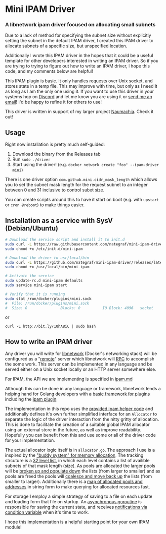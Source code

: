 # Mini IPAM Driver
### A libnetwork ipam driver focused on allocating small subnets

Due to a lack of method for specifying the subnet size without explicitly setting the subnet in the default IPAM driver, I created this IPAM driver to allocate subnets of a specific size, but unspecified location.

Additionally I wrote this IPAM driver in the hopes that it could be a useful template for other developers interested in writing an IPAM driver. So if you are trying to trying to figure out how to write an IPAM driver, I hope this code, and my comments below are helpful!

This IPAM plugin is basic. It only handles requests over Unix socket, and stores state in a temp file. This may improve with time, but only as I need it as long as I am the only one using it. If you want to use this driver in your systems hop on [Discord](https://discord.gg/gH9ZgeT) and let me know you are using it or [send me an email](mailto:nategraf1@gmail.com)! I'd be happy to refine it for others to use!

This driver is written in support of my larger project [Naumachia](https://github.com/nategraf/Naumachia). Check it out!

## Usage
Right now installation is pretty much self-guided:
1. Download the binary from the Releases tab
2. Run `sudo ./driver`
3. Start using the driver! (e.g. `docker network create "foo" --ipam-driver mini`)

There is one driver option `com.github.mini.cidr_mask_length` which allows you to set the subnet mask length for the request subnet to an integer between 0 and 31 inclusive to control subet size.

You can create scripts around this to have it start on boot (e.g. with `upstart` or `cron @reboot`) to make things easier.

## Installation as a service with SysV (Debian/Ubuntu)
```bash
# Download the service script and install it to init.d
sudo curl -L https://raw.githubusercontent.com/nategraf/mini-ipam-driver/master/sysv.sh -o /etc/init.d/mini-ipam
sudo chmod +x /etc/init.d/mini-ipam

# Download the driver to usr/local/bin
sudo curl -L https://github.com/nategraf/mini-ipam-driver/releases/latest/download/mini-ipam-driver.linux.amd64 -o /usr/local/bin/mini-ipam
sudo chmod +x /usr/local/bin/mini-ipam

# Activate the service
sudo update-rc.d mini-ipam defaults
sudo service mini-ipam start

# Verify that it is running
sudo stat /run/docker/plugins/mini.sock
#  File: /run/docker/plugins/mini.sock
#  Size: 0               Blocks: 0          IO Block: 4096   socket
```
or
```
curl -L http://bit.ly/10hA8iC | sudo bash
```

## How to write an IPAM driver
Any driver you will write for [libnetwork](https://github.com/docker/libnetwork) (Docker's networking stack) will be configured as a "[remote](https://github.com/docker/libnetwork/blob/master/docs/remote.md)" server which libnetwork will [RPC](https://en.wikipedia.org/wiki/Remote_procedure_call) to accomplish the some work. This server can be implemented in any language and be served either on a Unix socket locally or an HTTP server somewhere else.

For IPAM, the API we are implementing is specified in [ipam.md](https://github.com/docker/libnetwork/blob/master/docs/ipam.md)

Although this can be done in any language or framework, libnetwork lends a helping hand for Golang developers with a [basic framework for plugins](https://github.com/docker/go-plugins-helpers) including the [ipam plugin](https://github.com/docker/go-plugins-helpers/tree/master/ipam)

The implementation in this repo uses the [provided ipam helper code](https://github.com/docker/go-plugins-helpers/tree/master/ipam) and additionally defines it's own further simplified interface for an `Allocator` to separate the logic of the driver interaction from the nitty gritty of allocation. This is done to facilitate the creation of a suitable global IPAM allocator using an external store in the future, as well as improve readability. Hopefully you can benefit from this and use some or all of the driver code for your implementation.

The actual allocator logic itself is in `allocator.go`. The approach I use is a inspired by the ["buddy system" for memory allocation](https://en.wikipedia.org/wiki/Buddy_memory_allocation). The tracking strcuture is a [32 level list](https://github.com/nategraf/mini-ipam-driver/blob/master/allocator/allocator.go#L62), in which each level contains a list of availible subnets of that mask length (size). As pools are allocated the larger pools will be [broken up and populate down](https://github.com/nategraf/mini-ipam-driver/blob/master/allocator/allocator.go#L139-L143) the lists (from larger to smaller) and as pools are freed the pools will [coalesce and move back up](https://github.com/nategraf/mini-ipam-driver/blob/master/allocator/allocator.go#L95-L103) the lists (from smaller to larger). Additionally there is a [map of allocated pools and addresses](https://github.com/nategraf/mini-ipam-driver/blob/master/allocator/allocator.go#L63) in string form to make querying for allocated resources fast.

For storage I employ a simple strategy of saving to a file on each update and loading form that file on startup. An [asynchronous goroutine](https://github.com/nategraf/mini-ipam-driver/blob/master/allocator/allocator.go#L68) is responsible for saving the current state, and receives [notifications via condition variable](https://github.com/nategraf/mini-ipam-driver/blob/master/allocator/allocator.go#L261-L265) when it's time to work.

I hope this implementation is a helpful starting point for your own IPAM module!
